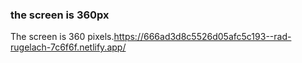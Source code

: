 ###  the screen is 360px

The screen is 360 pixels.https://666ad3d8c5526d05afc5c193--rad-rugelach-7c6f6f.netlify.app/


